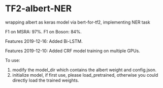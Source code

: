 # TF2-albert-NER
wrapping albert as keras model via bert-for-tf2, implementing NER task

F1 on MSRA: 97%. F1 on Boson: 84%.

Features 2019-12-16: Added Bi-LSTM.

Features 2019-12-10: Added CRF model training on multiple GPUs.

To use:
1. modify the model_dir which contains the albert weight and config.json.
2. initialize model, if first use, please load_pretrained, otherwise you could directly load the trained weights.

